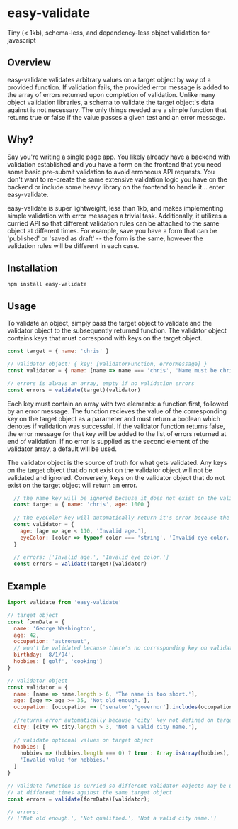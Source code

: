 # easy-validate
Tiny (< 1kb), schema-less, and dependency-less object validation for javascript

## Overview

easy-validate validates arbitrary values on a target object by way of a provided function. If validation fails, the provided error message is added to the array of errors returned upon completion of validation. Unlike many object validation libraries, a schema to validate the target object's data against is not necessary. The only things needed are a simple function that returns true or false if the value passes a given test and an error message.

## Why?

Say you're writing a single page app. You likely already have a backend with validation established and you have a form on the frontend that you need some basic pre-submit validation to avoid erroneous API requests. You don't want to re-create the same extensive validation logic you have on the backend or include some heavy library on the frontend to handle it... enter easy-validate.

easy-validate is super lightweight, less than 1kb, and makes implementing simple validation with error messages a trivial task. Additionally, it utilizes a curried API so that different validation rules can be attached to the same object at different times. For example, save you have a form that can be 'published' or 'saved as draft' -- the form is the same, however the validation rules will be different in each case.

## Installation

```
npm install easy-validate
```

## Usage

To validate an object, simply pass the target object to validate and the validator object to the subsequently returned function. The validator object contains keys that must correspond with keys on the target object. 

```js
const target = { name: 'chris' }

// validator object: { key: [validatorFunction, errorMessage] }
const validator = { name: [name => name === 'chris', 'Name must be chris!'] }

// errors is always an array, empty if no validation errors
const errors = validate(target)(validator)
```

Each key must contain an array with two elements: a function first, followed by an error message. The function recieves the value of the corresponding key on the target object as a parameter and must return a boolean which denotes if validation was successful. If the validator function returns false, the error message for that key will be added to the list of errors returned at end of validation. If no error is supplied as the second element of the validator array, a default will be used.

The validator object is the source of truth for what gets validated. Any keys on the target object that do not exist on the validator object will not be validated and ignored. Conversely, keys on the validator object that do not exist on the target object will return an error.

```js
  // the name key will be ignored because it does not exist on the validator object.
  const target = { name: 'chris', age: 1000 }
  
  // the eyeColor key will automatically return it's error because the property is missing from the target object
  const validator = { 
    age: [age => age < 110, 'Invalid age.'],
    eyeColor: [color => typeof color === 'string', 'Invalid eye color.']
  }
  
  // errors: ['Invalid age.', 'Invalid eye color.']
  const errors = validate(target)(validator)
```

## Example

```js
import validate from 'easy-validate'

// target object
const formData = {
  name: 'George Washington',
  age: 42,
  occupation: 'astronaut',
  // won't be validated because there's no corresponding key on validator object
  birthday: '8/1/94',
  hobbies: ['golf', 'cooking']
}

// validator object
const validator = {
  name: [name => name.length > 6, 'The name is too short.'],
  age: [age => age >= 35, 'Not old enough.'],
  occupation: [occupation => ['senator','governor'].includes(occupation), 'Not qualified.'],
  
  //returns error automatically because 'city' key not defined on target object
  city: [city => city.length > 3, 'Not a valid city name.'],
  
  // validate optional values on target object
  hobbies: [
    hobbies => (hobbies.length === 0) ? true : Array.isArray(hobbies),
    'Invalid value for hobbies.'
  ]
}

// validate function is curried so different validator objects may be used
// at different times against the same target object
const errors = validate(formData)(validator);

// errors:
// ['Not old enough.', 'Not qualified.', 'Not a valid city name.']
```


